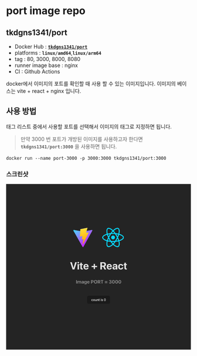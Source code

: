 # port image repo

## tkdgns1341/port

- Docker Hub : [**`tkdgns1341/port`**](hub.docker.com/repository/docker/tkdgns1341/port)
- platforms : **`linux/amd64`**,**`linux/arm64`**
- tag : 80, 3000, 8000, 8080
- runner image base : nginx
- CI : Github Actions

docker에서 이미지의 포트를 확인할 때 사용 할 수 있는 이미지입니다.
이미지의 베이스는 vite + react + nginx 입니다.

## 사용 방법

태그 리스트 중에서 사용할 포트를 선택해서 이미지의 태그로 지정하면 됩니다.

> 만약 3000 번 포트가 개방된 이미지를 사용하고자 한다면  
> **`tkdgns1341/port:3000`** 을 사용하면 됩니다.

```shell
docker run --name port-3000 -p 3000:3000 tkdgns1341/port:3000
```

### 스크린샷

![alt text](port-image.png)
